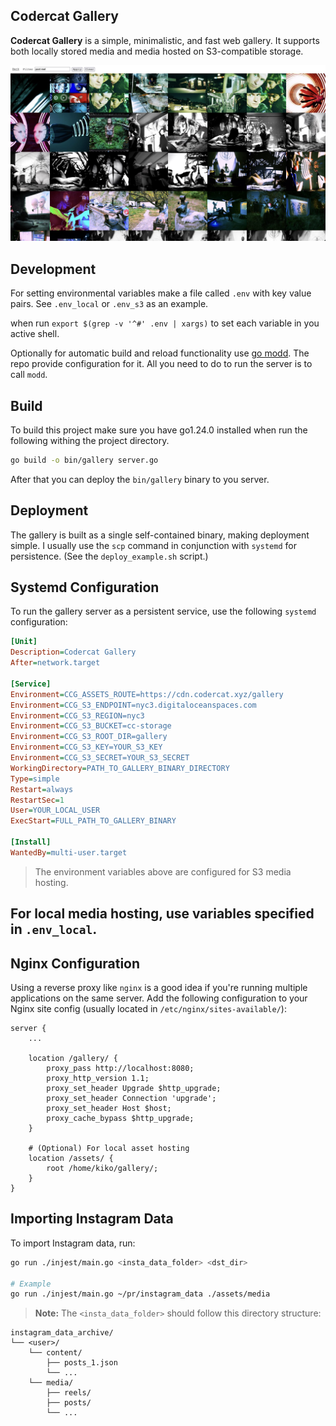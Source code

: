 ## Codercat Gallery

**Codercat Gallery** is a simple, minimalistic, and fast web gallery. It supports both locally stored media and media hosted on S3-compatible storage.

![Gallery View](gallery_preview_01.jpg)

## Development

For setting environmental variables make a file called `.env` with key value pairs. See `.env_local` or `.env_s3` as an example.

when run `export $(grep -v '^#' .env | xargs)` to set each variable in you active shell.

Optionally for automatic build and reload functionality use [go modd](https://github.com/cortesi/modd). The repo provide configuration for it. All you need to do to run the server is to call `modd`.

## Build

To build this project make sure you have go1.24.0 installed when run the following withing the project directory.

```sh
go build -o bin/gallery server.go
```

After that you can deploy the `bin/gallery` binary to you server.

## Deployment

The gallery is built as a single self-contained binary, making deployment simple. I usually use the `scp` command in conjunction with `systemd` for persistence. (See the `deploy_example.sh` script.)

## Systemd Configuration

To run the gallery server as a persistent service, use the following `systemd` configuration:

```ini
[Unit]
Description=Codercat Gallery
After=network.target

[Service]
Environment=CCG_ASSETS_ROUTE=https://cdn.codercat.xyz/gallery
Environment=CCG_S3_ENDPOINT=nyc3.digitaloceanspaces.com
Environment=CCG_S3_REGION=nyc3
Environment=CCG_S3_BUCKET=cc-storage
Environment=CCG_S3_ROOT_DIR=gallery
Environment=CCG_S3_KEY=YOUR_S3_KEY
Environment=CCG_S3_SECRET=YOUR_S3_SECRET
WorkingDirectory=PATH_TO_GALLERY_BINARY_DIRECTORY
Type=simple
Restart=always
RestartSec=1
User=YOUR_LOCAL_USER
ExecStart=FULL_PATH_TO_GALLERY_BINARY

[Install]
WantedBy=multi-user.target
```

> The environment variables above are configured for S3 media hosting.

For **local media hosting**, use variables specified in `.env_local`.
---

## Nginx Configuration

Using a reverse proxy like `nginx` is a good idea if you're running multiple applications on the same server. Add the following configuration to your Nginx site config (usually located in `/etc/nginx/sites-available/`):

```nginx
server {
    ...

    location /gallery/ {
        proxy_pass http://localhost:8080;
        proxy_http_version 1.1;
        proxy_set_header Upgrade $http_upgrade;
        proxy_set_header Connection 'upgrade';
        proxy_set_header Host $host;
        proxy_cache_bypass $http_upgrade;
    }

    # (Optional) For local asset hosting
    location /assets/ {
        root /home/kiko/gallery/;
    }
}
```

## Importing Instagram Data

To import Instagram data, run:

```bash
go run ./injest/main.go <insta_data_folder> <dst_dir>

# Example
go run ./injest/main.go ~/pr/instagram_data ./assets/media
```

> **Note:** The `<insta_data_folder>` should follow this directory structure:

```
instagram_data_archive/
└── <user>/
    └── content/
        ├── posts_1.json
        └── ...
    └── media/
        ├── reels/
        ├── posts/
        └── ...
```